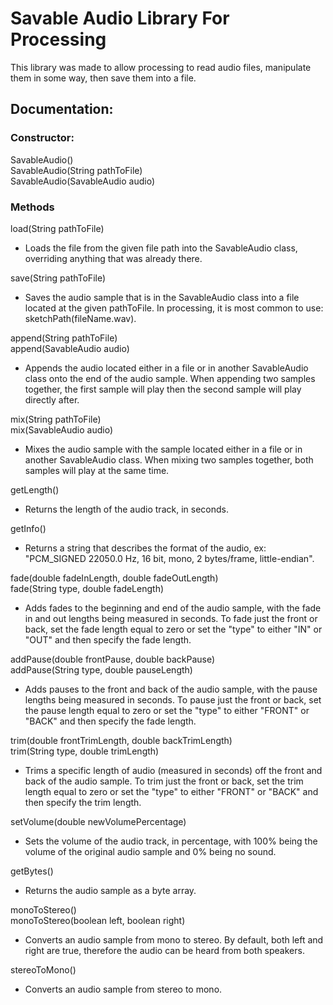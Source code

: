 # Savable Audio Library For Processing

This library was made to allow processing to read audio files, manipulate them in some way, then save them into a file.

## Documentation:
### Constructor:
SavableAudio() <br>
SavableAudio(String pathToFile) <br>
SavableAudio(SavableAudio audio) <br>

### Methods
load(String pathToFile)
* Loads the file from the given file path into the SavableAudio class, overriding anything that was already there.

save(String pathToFile)
* Saves the audio sample that is in the SavableAudio class into a file located at the given pathToFile. In processing, it is most common to use: sketchPath(fileName.wav).

append(String pathToFile) <br>
append(SavableAudio audio)
* Appends the audio located either in a file or in another SavableAudio class onto the end of the audio sample. When appending two samples together, the first sample will play then the second sample will play directly after. 

mix(String pathToFile) <br>
mix(SavableAudio audio)
* Mixes the audio sample with the sample located either in a file or in another SavableAudio class. When mixing two samples together, both samples will play at the same time.

getLength()
* Returns the length of the audio track, in seconds.

getInfo()
* Returns a string that describes the format of the audio, ex: "PCM_SIGNED 22050.0 Hz, 16 bit, mono, 2 bytes/frame, little-endian".

fade(double fadeInLength, double fadeOutLength) <br>
fade(String type, double fadeLength)
* Adds fades to the beginning and end of the audio sample, with the fade in and out lengths being measured in seconds. To fade just the front or back, set the fade length equal to zero or set the "type" to either "IN" or "OUT" and then specify the fade length.

addPause(double frontPause, double backPause) <br>
addPause(String type, double pauseLength)
* Adds pauses to the front and back of the audio sample, with the pause lengths being measured in seconds. To pause just the front or back, set the pause length equal to zero or set the "type" to either "FRONT" or "BACK" and then specify the fade length.

trim(double frontTrimLength, double backTrimLength) <br>
trim(String type, double trimLength)
* Trims a specific length of audio (measured in seconds) off the front and back of the audio sample. To trim just the front or back, set the trim length equal to zero or set the "type" to either "FRONT" or "BACK" and then specify the trim length.

setVolume(double newVolumePercentage)
* Sets the volume of the audio track, in percentage, with 100% being the volume of the original audio sample and 0% being no sound.

getBytes()
* Returns the audio sample as a byte array.

monoToStereo() <br>
monoToStereo(boolean left, boolean right)
* Converts an audio sample from mono to stereo. By default, both left and right are true, therefore the audio can be heard from both speakers.

stereoToMono()
* Converts an audio sample from stereo to mono.
